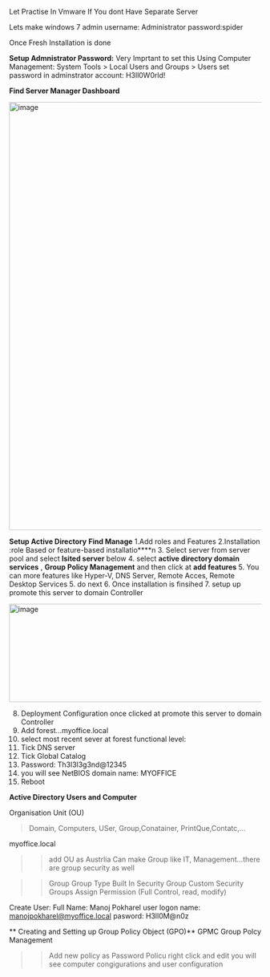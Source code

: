 Let Practise In Vmware If You dont Have Separate Server

Lets make windows 7 admin
username: Administrator
password:spider

Once Fresh Installation is done


**Setup Admnistrator Password:** Very Imprtant to set this 
Using Computer Management: System Tools > Local Users and Groups > Users
set password in adminstrator account: H3ll0W0rld!



**Find Server Manager Dashboard**

<img width="1078" height="854" alt="image" src="https://github.com/user-attachments/assets/74ce62ea-d3e1-43cd-b1b9-2160da29032f" />

**Setup Active Directory**
**Find Manage**
1.Add roles and Features
2.Installation :role Based or feature-based installatio****n
3. Select server from server pool and select **lsited server** below
4. select **active directory domain services** , **Group Policy Management** and then click at **add features**
5. You can more features like Hyper-V, DNS Server, Remote Acces, Remote  Desktop Services
5. do next
6. Once installation is finsihed
7. setup up promote this server to domain Controller

<img width="522" height="196" alt="image" src="https://github.com/user-attachments/assets/41fac6c5-4759-45a2-8c32-65755a746d56" />

8. Deployment Configuration once clicked at promote this server to domain Controller
9. Add forest...myoffice.local
10. select most recent sever at forest functional level:
11. Tick DNS server
12. Tick Global Catalog
13. Password: Th3l3l3g3nd@12345
14. you will see NetBIOS domain name: MYOFFICE
15.  Reboot

**Active Directory Users and Computer**

Organisation Unit (OU)
> Domain, Computers, USer, Group,Conatainer, PrintQue,Contatc,...

myoffice.local
>> add OU as Austrlia
>> Can make Group like IT, Management...there are group security as well

>> Group
>> Group Type
>Built In Security Group
>> Custom Security Groups
>> Assign Permission (Full Control, read, modify)


Create User:
Full Name: Manoj Pokharel
user logon name: manojpokharel@myoffice.local
pasword: H3ll0M@n0z


** Creating and Setting up Group Policy Object (GPO)**
GPMC Group Polcy Management
>> Add new policy as Password Policu
>> right click and edit
>> you will see computer congigurations and user configuration


